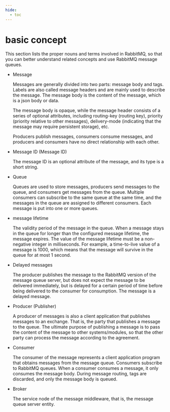 ```yaml
---
hide:
  - toc
---
```


# basic concept

This section lists the proper nouns and terms involved in RabbitMQ, so that you can better understand related concepts and use RabbitMQ message queues.

- Message

    Messages are generally divided into two parts: message body and tags. Labels are also called message headers and are mainly used to describe the message. The message body is the content of the message, which is a json body or data.

    The message body is opaque, while the message header consists of a series of optional attributes, including routing-key (routing key), priority (priority relative to other messages), delivery-mode (indicating that the message may require persistent storage), etc.

    Producers publish messages, consumers consume messages, and producers and consumers have no direct relationship with each other.

- Message ID (Message ID)

    The message ID is an optional attribute of the message, and its type is a short string.

- Queue

    Queues are used to store messages, producers send messages to the queue, and consumers get messages from the queue. Multiple consumers can subscribe to the same queue at the same time, and the messages in the queue are assigned to different consumers. Each message is put into one or more queues.

- message lifetime

    The validity period of the message in the queue. When a message stays in the queue for longer than the configured message lifetime, the message expires. The value of the message lifetime must be a non-negative integer in milliseconds. For example, a time-to-live value of a message is 1000, which means that the message will survive in the queue for at most 1 second.

- Delayed messages

    The producer publishes the message to the RabbitMQ version of the message queue server, but does not expect the message to be delivered immediately, but is delayed for a certain period of time before being delivered to the consumer for consumption. The message is a delayed message.

- Producer (Publisher)

    A producer of messages is also a client application that publishes messages to an exchange. That is, the party that publishes a message to the queue. The ultimate purpose of publishing a message is to pass the content of the message to other systems/modules, so that the other party can process the message according to the agreement.

- Consumer

    The consumer of the message represents a client application program that obtains messages from the message queue. Consumers subscribe to RabbitMQ queues. When a consumer consumes a message, it only consumes the message body. During message routing, tags are discarded, and only the message body is queued.

- Broker

    The service node of the message middleware, that is, the message queue server entity.